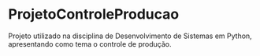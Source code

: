 # ProjetoControleProducao
Projeto utilizado na disciplina de Desenvolvimento de Sistemas em Python, apresentando como tema o controle de produção.
